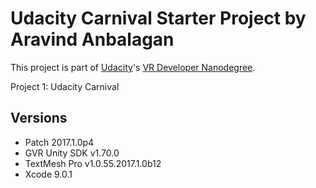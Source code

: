 # Udacity Carnival Starter Project by Aravind Anbalagan

This project is part of [Udacity](https://www.udacity.com "Udacity - Be in demand")'s [VR Developer Nanodegree](https://www.udacity.com/course/vr-developer-nanodegree--nd017).

Project 1: Udacity Carnival

## Versions
- Patch 2017.1.0p4
- GVR Unity SDK v1.70.0
- TextMesh Pro v1.0.55.2017.1.0b12
- Xcode 9.0.1
